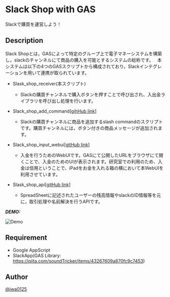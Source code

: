 # Slack Shop with GAS
Slackで購買を運営しよう！

## Description
Slack Shopとは，GASによって特定のグループ上で電子マネーシステムを構築し，slackのチャンネルにて商品の購入を可能とするシステムの総称です。  
本システムは以下の4つのGASスクリプトから構成されており，Slackインテグレーションを用いて連携が取られています。

- Slask_shop_receiver(本スクリプト)  
  - Slackの購買チャンネルで購入ボタンを押すことで呼び出され、入出金ライブラリを呼び出し処理を行います。

- Slack_shop_add_command[[gihHub link]](https://github.com/zensai3805/Slack_shop_add_command)  
  - Slackの購買チャンネルに商品を追加するslash commandのスクリプトです。購買チャンネルには，ボタン付きの商品メッセージが追加されます。  
  
- Slack_shop_input_webui[[gitHub link]](https://github.com/zensai3805/Slack_shop_Input_webui)
  - 入金を行うためのWebUIです。GASにて公開したURLをブラウザにて開くことで、入金のためのUIが表示されます。研究室での利用のため、入金は信用ということで、iPadをお金を入れる箱の横において本WebUIを利用させています。

- Slask_shop_api[[gitHub link]](https://github.com/zensai3805/slack_shop_api)  
  - SpreadSheetに記述されたユーザーの残高情報やslackのID情報等を元に，取引処理や名前解決を行うAPIです。  

***DEMO:***

![Demo](https://camo.qiitausercontent.com/89f1c06c3154c3229be8e1c2f2b6f836eea82b44/68747470733a2f2f71696974612d696d6167652d73746f72652e73332e616d617a6f6e6177732e636f6d2f302f3231313232352f30356530333736342d613461382d383631632d313132622d3634306634643538373162372e6a706567)

## Requirement

- Google AppScript
- SlackApp(GAS Library: https://qiita.com/soundTricker/items/43267609a870fc9c7453)

## Author

[@iwa0125](https://twitter.com/iwa0125)
